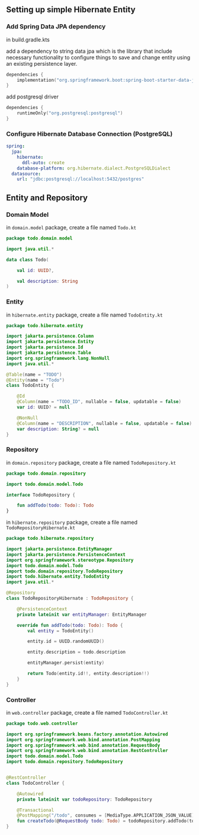 ## Setting up simple Hibernate Entity

### Add Spring Data JPA dependency

in build.gradle.kts

add a dependency to string data jpa which is the library that include necessary functionality to configure things to
save and change entity using an existing persistence layer.

```kotlin
dependencies {
    implementation("org.springframework.boot:spring-boot-starter-data-jpa")
}
```

add postgresql driver

```kotlin
dependencies {
    runtimeOnly("org.postgresql:postgresql")
}
```

### Configure Hibernate Database Connection (PostgreSQL)

```yaml
spring:
  jpa:
    hibernate:
      ddl-auto: create
    database-platform: org.hibernate.dialect.PostgreSQLDialect
  datasource:
    url: "jdbc:postgresql://localhost:5432/postgres"
```

## Entity and Repository

### Domain Model

in ```domain.model``` package, create a file named ```Todo.kt```

```kotlin
package todo.domain.model

import java.util.*

data class Todo(

    val id: UUID?,

    val description: String
)
```

### Entity

in ```hibernate.entity``` package, create a file named ```TodoEntity.kt```

```kotlin
package todo.hibernate.entity

import jakarta.persistence.Column
import jakarta.persistence.Entity
import jakarta.persistence.Id
import jakarta.persistence.Table
import org.springframework.lang.NonNull
import java.util.*

@Table(name = "TODO")
@Entity(name = "Todo")
class TodoEntity {

    @Id
    @Column(name = "TODO_ID", nullable = false, updatable = false)
    var id: UUID? = null

    @NonNull
    @Column(name = "DESCRIPTION", nullable = false, updatable = false)
    var description: String? = null
}
```

### Repository

in ```domain.repository``` package, create a file named ```TodoRepository.kt```

```kotlin
package todo.domain.repository

import todo.domain.model.Todo

interface TodoRepository {

    fun addTodo(todo: Todo): Todo
}
```

in ```hibernate.repository``` package, create a file named ```TodoRepositoryHibernate.kt```

```kotlin
package todo.hibernate.repository

import jakarta.persistence.EntityManager
import jakarta.persistence.PersistenceContext
import org.springframework.stereotype.Repository
import todo.domain.model.Todo
import todo.domain.repository.TodoRepository
import todo.hibernate.entity.TodoEntity
import java.util.*

@Repository
class TodoRepositoryHibernate : TodoRepository {

    @PersistenceContext
    private lateinit var entityManager: EntityManager

    override fun addTodo(todo: Todo): Todo {
        val entity = TodoEntity()

        entity.id = UUID.randomUUID()

        entity.description = todo.description

        entityManager.persist(entity)

        return Todo(entity.id!!, entity.description!!)
    }
}
```

### Controller

in ```web.controller``` package, create a file named ```TodoController.kt```

```kotlin
package todo.web.controller

import org.springframework.beans.factory.annotation.Autowired
import org.springframework.web.bind.annotation.PostMapping
import org.springframework.web.bind.annotation.RequestBody
import org.springframework.web.bind.annotation.RestController
import todo.domain.model.Todo
import todo.domain.repository.TodoRepository


@RestController
class TodoController {

    @Autowired
    private lateinit var todoRepository: TodoRepository

    @Transactional
    @PostMapping("/todo", consumes = [MediaType.APPLICATION_JSON_VALUE])
    fun createTodo(@RequestBody todo: Todo) = todoRepository.addTodo(todo)
}
```
